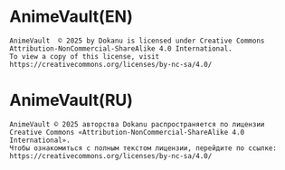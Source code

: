 # AnimeVault(EN)
    AnimeVault  © 2025 by Dokanu is licensed under Creative Commons Attribution-NonCommercial-ShareAlike 4.0 International.
    To view a copy of this license, visit https://creativecommons.org/licenses/by-nc-sa/4.0/
    
# AnimeVault(RU)

    AnimeVault © 2025 авторства Dokanu распространяется по лицензии
    Creative Commons «Attribution-NonCommercial-ShareAlike 4.0 International».  
    Чтобы ознакомиться с полным текстом лицензии, перейдите по ссылке:  
    https://creativecommons.org/licenses/by-nc-sa/4.0/

    

